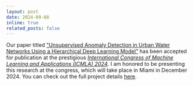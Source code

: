 ```yaml
---
layout: post
date: 2024-09-08
inline: true
related_posts: false
---
```


Our paper titled ["Unsupervised Anomaly Detection in Urban Water Networks Using a Hierarchical Deep Learning Model"](https://github.com/davidperezcarrasco/Anomaly-Detection-Hierarchical-Deep-Learning-Model/blob/main/paper.pdf)  has been accepted for publication at the prestigious *[International Congress of Machine Learning and Applications (ICMLA) 2024](https://www.icmla-conference.org/icmla24/)*. I am honored to be presenting this research at the congress, which will take place in Miami in December 2024. You can check out the full project details [here](https://davidperezcarrasco.github.io/projects/anomaly_detection/).
